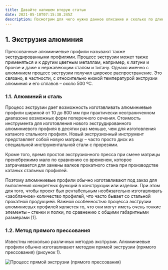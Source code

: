 ```yaml
---
title: Давайте напишем вторую статью
date: 2021-05-10T07:15:38.245Z
description: Посмотрим для чего нужно данное описание и сколько по длинне оно в себя вмещает
---
```

<!--StartFragment-->

## 1. Экструзия алюминия

Прессованные алюминиевые профили называют также экструдированными профилями. Процесс экструзии может также применяться и к другим цветным металлам, например, к латуни и бронзе и даже к нержавеющим сталям и титану. Однако именно с алюминием процесс экструзии получил широкое распространение. Это связано, в частности, с относительно низкой температурой экструзии алюминия и его сплавов – около 500 ºС.

### 1.1. Алюминий и сталь

Процесс экструзии дает возможность изготавливать алюминиевые профили шириной от 10 до 800 мм при практически неограниченном диапазоне возможных форм поперечного сечения. Стоимость инструмента для изготовления нового экструдированного алюминиевого профиля в десятки раз меньше, чем для изготовления катаного стального профиля. Новый экструзионный инструмент представляет собой новую матрицу – часто просто диск из специальной инструментальной стали с прорезями.

Кроме того, время простоя экструзионного пресса при смене матрицы пренебрежимо мало по сравнению со временем, которое затрачивается для замены валков прокатного стана при производстве катаных стальных профилей.

Поэтому алюминиевые профили обычно изготавливают под заказ для выполнения конкретных функций в конструкции или изделии. При этом для того, чтобы проект был рентабельным необязательно изготавливать «заоблачное» количество профилей, что часто бывает со стальной прокатной продукцией. Важной особенностью процесса экструзии алюминиевых профилей является то, что они могут иметь очень тонкие элементы – стенки и полки, по сравнению с общими габаритными размерами \[1].            

### 1.2. Метод прямого прессования

Известны несколько различных методов экструзии. Алюминиевые профили обычно изготавливают методом прямой экструзии (прямого прессования) (рисунок 1).

![Процесс прямой экструзии (прямого прессования)](https://alucom.ru/images/cms/articles_news/stati/1-pressovanie-pryamoe.jpg "Процесс прямой экструзии (прямого прессования)")

<!--EndFragment-->